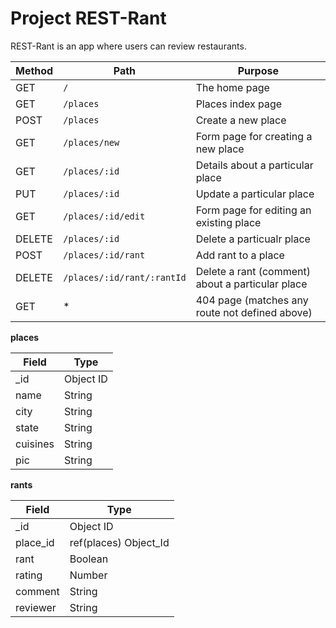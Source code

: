 # Project REST-Rant

REST-Rant is an app where users can review restaurants.


| Method | Path | Purpose |
| ------ | ------------------------------------- | ----------------------------- |
| GET | `/` | The home page |
| GET | `/places` | Places index page |
| POST | `/places` | Create a new place |
| GET | `/places/new` | Form page for creating a new place |
| GET | `/places/:id` | Details about a particular place |
| PUT | `/places/:id` | Update a particular place |
| GET | `/places/:id/edit` | Form page for editing an existing place |
| DELETE | `/places/:id` | Delete a particualr place |
| POST | `/places/:id/rant` | Add rant to a place |
| DELETE | `/places/:id/rant/:rantId` | Delete a rant (comment) about a particular place |
| GET | * | 404 page (matches any route not defined above) |


**places** 

| Field | Type |
| ---------- | ------------ |
| _id | Object ID |
| name | String |
| city | String |
| state | String |
| cuisines | String |
| pic | String |

**rants**

| Field | Type |
| ---------- | ------------ |
| _id | Object ID |
| place_id | ref(places) Object_Id |
| rant | Boolean |
| rating | Number |
| comment | String |
| reviewer | String |